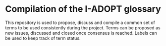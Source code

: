 # Compilation of the I-ADOPT glossary
This repository is used to propose, discuss and compile a common set of terms to be used consistently during the project. Terms can be proposed as new issues, discussed and closed once consensus is reached. Labels can be used to keep track of term status.
